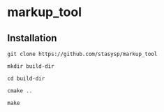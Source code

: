 # markup_tool

## Installation
```Shell
git clone https://github.com/stasysp/markup_tool
```
```Shell
mkdir build-dir 
```
```Shell
cd build-dir
```
```Shell
cmake ..
```
```Shell
make
```

